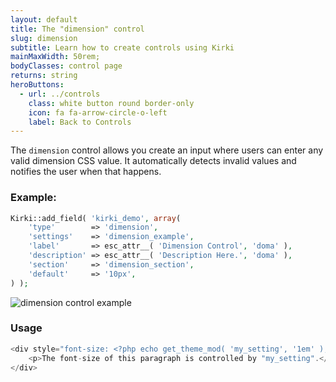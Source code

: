 ```yaml
---
layout: default
title: The "dimension" control
slug: dimension
subtitle: Learn how to create controls using Kirki
mainMaxWidth: 50rem;
bodyClasses: control page
returns: string
heroButtons:
  - url: ../controls
    class: white button round border-only
    icon: fa fa-arrow-circle-o-left
    label: Back to Controls
---
```


The `dimension` control allows you create an input where users can enter any valid dimension CSS value. It automatically detects invalid values and notifies the user when that happens.

### Example:

```php
Kirki::add_field( 'kirki_demo', array(
	'type'        => 'dimension',
	'settings'    => 'dimension_example',
	'label'       => esc_attr__( 'Dimension Control', 'doma' ),
	'description' => esc_attr__( 'Description Here.', 'doma' ),
	'section'     => 'dimension_section',
	'default'     => '10px',
) );
```

<img src="https://raw.githubusercontent.com/aristath/kirki/master/docs/assets/images/dimension.gif" alt="dimension control example" style="max-width:300px;">

### Usage

```php
<div style="font-size: <?php echo get_theme_mod( 'my_setting', '1em' ); ?>">
	<p>The font-size of this paragraph is controlled by "my_setting".</p>
</div>
```
